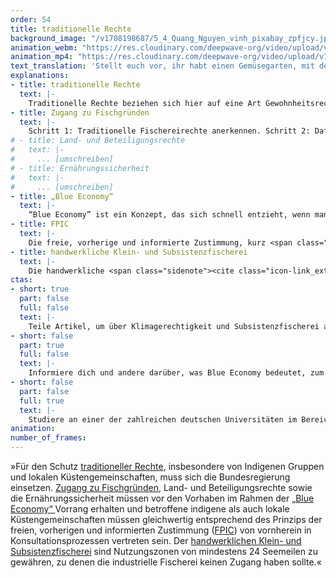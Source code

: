 ```yaml
---
order: 54
title: traditionelle Rechte
background_image: "/v1708198687/5_4_Quang_Nguyen_vinh_pixabay_zpfjcy.jpg#4cd4ff"
animation_webm: "https://res.cloudinary.com/deepwave-org/video/upload/v1722436481/mo54_vaavbh.webm"
animation_mp4: "https://res.cloudinary.com/deepwave-org/video/upload/v1721821294/mo54_jgoalf.mp4"
text_translation: 'Stellt euch vor, ihr habt einen Gemüsegarten, mit dem ihr eure Familie ernährt. Und eines Nachts kommen die riesigen Erntemaschinen des Nachbarn - und zack ist alles weg. Das ist gang und gäbe auf den Meeren. Also braucht es Regelungen, die stark genug sind, das zu verhindern und sich gegen das große Absahnen zu stemmen. '
explanations:
- title: traditionelle Rechte
  text: |-
    Traditionelle Rechte beziehen sich hier auf eine Art Gewohnheitsrecht. Es sind die Rechte von Küstengemeinschaften, insbesondere solchen, für die die Fischerei einen wesentlichen Teil ihres Lebensunterhaltes ausmacht, in internationalen Gewässern zu fischen, wo und wie sie es seit Generationen getan haben. Eine juristische, einklagbare Definition gibt es allerdings nicht - im <span class="sidenote"><cite class="icon-link_external"><a href="https://www.umweltbundesamt.de/themen/nachhaltigkeit-strategien-internationales/arktis/rechtlicher-institutioneller-rahmen-der-arktis/das-seerechtsuebereinkommen-der-vereinten-nationen" target="_blank" rel="noopener">Das Seerechtsübereinkommen der Vereinten Nationen / UBA</a></cite><span>UN-Seerechtsübereinkommen</span></span> sind diese Rechte nicht geregelt. Und selbst wenn sie es wären: Wenn die großen Schiffe der <span class="sidenote"><cite class="icon-link_external"><a href="https://www.stimson.org/2019/shining-light-need-transparency-across-distant-water-fishing/" target="_blank" rel="noopener">"Shining a Light: The Need for Transparency across Distant Water Fishing" / Stimson</a></cite><span>Fernfischerflotten</span></span> sich <span class="sidenote"><cite class="icon-link_external"><a href="https://www.welthungerhilfe.de/welternaehrung/rubriken/klima-ressourcen/fishy-business-welche-schaeden-richten-fernfischer-an" target="_blank" rel="noopener">"Fishy Business: Das richten Fernfischerflotten in Entwicklungsländern an" / Welternährung</a></cite><span>gezielt</span></span> die Gewässer der Länder zum Fischen aussuchen, in denen es an Mitteln fehlt, die eigenen Territorien zu überwachen und zu <span class="expander"><span class="trigger">regulieren</span><span class="info">Besonders beliebt: Westafrika und Südamerika. Im Senegal bedrohen diese Fischereiaktivitäten die Lebensgrundlage der <a href="https://ejfoundation.org/de/news-media/illegale-fischerei-im-senegal" target="_blank">Küstengemeinden</a>. In <a href="https://ejfoundation.org/de/news-media/illegale-fischerei-und-korruption-bedrohen-menschenrechte-in-ghana" target="_blank">Ghana</a> ist die Kleinfischerei akut gefährdet, auf die fast drei Millionen Menschen angewiesen sind.</span></span> und dort alles wegfischen, was jahrhundertelang den Lebensunterhalt der Einheimischen gesichert hat – dann nützen auch die schönsten traditionellen Fischereirechte nichts.
- title: Zugang zu Fischgründen
  text: |-
    Schritt 1: Traditionelle Fischereirechte anerkennen. Schritt 2: Dafür sorgen, dass traditionelle Fischgründe nicht von <span class="sidenote"><cite class="icon-link_external"><a href="https://www.trtworld.com/magazine/senegal-s-fishermen-battle-foreign-fish-hoarders-and-climate-crisis-62644" target="_blank" rel="noopener">"Senegal's fishermen battle foreign fish hoarders and climate crisis" / TRTWorld</a></cite><span>anderen</span></span> <span class="expander"><span class="trigger">leergefischt werden.</span><span class="info">Die meisten Schiffe der chinesischen Fernwasser-Fischereiflotte sind <a href="https://e360.yale.edu/features/how-chinas-expanding-fishing-fleet-is-depleting-worlds-oceans" target="_blank">so groß</a>, dass sie in einer Woche so viel fangen wie lokale Fischerboote in Mexiko oder Senegal in einem Jahr.</span></span>
# - title: Land- und Beteiligungsrechte
#   text: |-
#     ... [umschreiben]
# - title: Ernährungssicherheit
#   text: |-
#     ... [umschreiben]
- title: „Blue Economy“
  text: |-
    “Blue Economy” ist ein Konzept, das sich schnell entzieht, wenn man es festnageln möchte. Dafür, dass überall davon die Rede ist, scheint erstaunlich unklar, was damit eigentlich gemeint ist. Der <span class="sidenote"><cite class="icon-link_external"><a href="https://d2ouvy59p0dg6k.cloudfront.net/downloads/15_1471_blue_economy_6_pages_final.pdf" target="_blank" rel="noopener">"Principles for a Sustainable Blue Economy" / WWF</a></cite><span>WWF</span></span> beschreibt es so: “Für einige bedeutet Blue Economy die Nutzung der See und ihrer Ressourcen für nachhaltige wirtschaftliche Entwicklung. Für andere bezieht sich der Begriff lediglich auf jede wirtschaftliche Aktivität im maritimen Sektor, ob nachhaltig oder nicht.” Erwartbarerweise ist es die letztere <span class="expander"><span class="trigger">Gruppe,</span><span class="info">Wenn ausgerechnet die Deutsche Bank eine <a href="https://www.deutschewealth.com//content/dam/deutschewealth/cio-perspectives/cio-special-assets/blue-economy/CIO%20Special%20-%20Die%20Blue%20Economy%20verstehen.pdf" target="_blank">Investment-Broschüre</a> zum Thema veröffentlicht, in der sie davon spricht, dass die Meere bis 2030 Renditen von 3 Billionen Dollar pro Jahr abwerfen werden und wir uns in den nächsten Jahrzehnten ”dank der verbesserten Technologie” auf eine “spannende Revolution in der Blue Economy” freuen dürfen, “die aber unbedingt nachhaltig sein sollte”...</span></span> die wir im Auge behalten müssen.
- title: FPIC
  text: |-
    Die freie, vorherige und informierte Zustimmung, kurz <span class="expander"><span class="trigger">FPIC</span><span class="info">Free, prior and informed consent</span></span> ist ein wichtiges Prinzip im internationalen Menschenrechtsgeschehen. Sie gewährleistet, dass insbesondere indigene Gemeinschaften die Gelegenheit haben, ihre Zustimmung zu Projekten zu erteilen oder zu verweigern, die Auswirkungen auf ihre Territorien und Ressourcen haben könnten - und zwar freiwillig, ohne Zwang, Einschüchterung und Manipulation, gut informiert über mögliche Konsequenzen des Eingriffs, und mit ausreichend Vorlauf. <span class="expander"><span class="trigger">FPIC</span><span class="info">Free, prior and informed consent</span></span> ist in mehreren internationalen <span class="expander"><span class="trigger">Rechtsinstrumenten anerkannt,</span><span class="info">Als da wären: die Erklärung der Vereinten Nationen über die Rechte indigener Völker <a href="https://social.desa.un.org/issues/indigenous-peoples/united-nations-declaration-on-the-rights-of-indigenous-peoples" target="_blank">UNDRIP</a>, die Konvention 169 der Internationalen Arbeitsorganisation <a href="https://www.bundestag.de/dokumente/textarchiv/2021/kw15-de-rechte-indigener-voelker-830908" target="_blank">(ILO 169</a> und das Übereinkommen über die biologische Vielfalt <a href="https://www.cbd.int/" target="_blank">CBD</a>.</span></span> allerdings sind wie so oft Anerkennung und Durchsetzung eines Rechtsrahmens zwei unterschiedliche Paar Schuhe: In vielen nationalen Gesetzgebungen ist <span class="expander"><span class="trigger">FPIC</span><span class="info">Free, prior and informed consent</span></span> <span class="sidenote"><cite class="icon-link_external"><a href="https://academiccommons.columbia.edu/doi/10.7916/ng1d-r915/download" target="_blank" rel="noopener">"Brief plus Politics: Free, prior and informed consent" / Columbia Center of Sustainable Investment</a></cite><span>nicht ausreichend</span></span> <span class="expander"><span class="trigger">umgesetzt,</span><span class="info">“Vielmehr denn als Mechanismen zur Wahrung der Rechte indigener und tribaler Gruppen werden diese Konsultationsprozesse vielfach als bloße Übungen im administrativen Abhaken von Checklisten beschrieben.”</span></span> Regierungen vergeben Lizenzen an Unternehmen ohne Abstimmung mit den betroffenen indigenen Gemeinschaften, und die Unternehmen selbst schieben die Verantwortung auf den Staat.
- title: handwerkliche Klein- und Subsistenzfischerei
  text: |-
    Die handwerkliche <span class="sidenote"><cite class="icon-link_external"><a href="https://fair-oceans.info/unsere-themen/kleinfischerei/" target="_blank" rel="noopener">"Kleinfischerei" / fair oceans</a></cite><span>Klein- und Substistenzfischerei</span></span> ist tatsächlich ganz schön groß – nicht, wenn man auf die Fangmengen schaut, aber sehr wohl, was die Zahl der involvierten Menschen betrifft: satte<span class="sidenote"><cite class="icon-link_external"><a href="https://www.fao.org/policy-support/policy-themes/sustainable-small-scale-fisheries/en/" target="_blank" rel="noopener">"Sustainable Small-Scale Fisheries" / FAO</a></cite><span> 90% </span></span>der weltweit in der <span class="expander"><span class="trigger">Capture-Fischerei </span><span class="info">dafür gibt es offenbar kein deutsches Wort – gemeint ist: Aller Fang von Meereslebewesen, die nicht aus Aquakultur stammen</span></span>beschäftigten 120 Millionen Menschen sind Kleinfischer:innen. Klein ist also lediglich der jeweilige lokale Umfang: Es wird mit kleinen Booten oder gar ganz ohne gefischt, in Zusammenhängen innerhalb einer oder weniger Familien, mit Fangmethoden, die oft wesentlich <span class="expander"><span class="trigger">weniger Schaden anrichten als die der industriellen Fischerei, </span><span class="info"><a href="https://www.wwf.de/themen-projekte/meere-kuesten/fischerei/ueberfischung/fischereimethoden" target="_blank">zum Beispiel</a> Reusen, Angelruten, Harpunen und das <a href="https://www.deepwave.org/haenyeo-die-meeresfrauen-suedkoreas/" target="_blank">händische Sammeln</a> von Muscheln und Schnecken</span></span>und lediglich für die Selbstversorgung, das ist mit Subsistenzfischerei gemeint. Damit ist diese Art der Fischerei ein riesiger Sektor des globalen Arbeitsmarkts, ein massiver Pfeiler für die Ernährungssicherheit und das auskömmliche Leben von Küstengemeinschaften und zugleich ein wichtiger Beitrag zum nachhaltigen Umgang mit den Ozeanen. Es gibt also eine ganze Reihe sehr guter Argumente, dieser Art des Fischens Vorrang vor der industriellen Fischerei einzuräumen.
ctas:
- short: true
  part: false
  full: false
  text: |-
    Teile Artikel, um über Klimagerechtigkeit und Subsistenzfischerei aufzuklären, zum Beispiel diesen <a href="https://www.brot-fuer-die-welt.de/blog/klimagerechtigkeit-auf-ozeanen-und-in-fischerei/" target="_blank">hier</a>.
- short: false
  part: true
  full: false
  text: |-
    Informiere dich und andere darüber, was Blue Economy bedeutet, zum Beispiel <a href="https://wasserdreinull.de/wissen/wasser-und-abwasser/blue-economy/" target="_blank">hier</a>.
- short: false
  part: false
  full: true
  text: |-
    Studiere an einer der zahlreichen deutschen Universitäten im Bereich Umweltrecht/Nachhaltigkeitsrecht, zum Beispiel <a href="https://www.studis-online.de/studium/umweltrecht-nachhaltigkeitsrecht/" target="_blank">hier</a>.
animation:
number_of_frames:
---
```

»Für den Schutz [traditioneller Rechte](# "traditionelle Rechte"), insbesondere von Indigenen Gruppen und lokalen Küstengemeinschaften, muss sich die Bundesregierung einsetzen. [Zugang zu Fischgründen](# "Zugang zu Fischgründen"), Land- und Beteiligungsrechte sowie die Ernährungssicherheit müssen vor den Vorhaben im Rahmen der [„Blue Economy“ ](# "„Blue Economy“")Vorrang erhalten und betroffene indigene als auch lokale Küstengemeinschaften müssen gleichwertig entsprechend des Prinzips der freien, vorherigen und informierten Zustimmung ([FPIC](# "FPIC")) von vornherein in Konsultationsprozessen vertreten sein. Der [handwerklichen Klein- und Subsistenzfischerei](# "handwerkliche Klein- und Subsistenzfischerei") sind Nutzungszonen von mindestens 24 Seemeilen zu gewähren, zu denen die industrielle Fischerei keinen Zugang haben sollte.«
